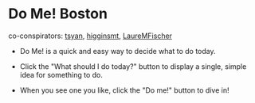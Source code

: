 # Do Me! Boston

co-conspirators: [tsyan](http://github.com/tsyan), [higginsmt](http://github.com/higginsmt), [LaureMFischer](http://github.com/LaureMFischer)

* Do Me! is a quick and easy way to decide what to do today.

* Click the "What should I do today?" button to display a single, simple idea for something to do.

* When you see one you like, click the "Do me!" button to dive in!
